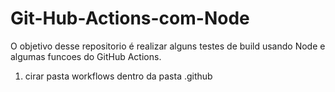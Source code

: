 # Git-Hub-Actions-com-Node
O objetivo desse repositorio é realizar alguns testes de build usando Node e algumas funcoes do GitHub Actions.

  <ol>
    <li>cirar pasta workflows dentro da pasta .github</li>
  </ol>



